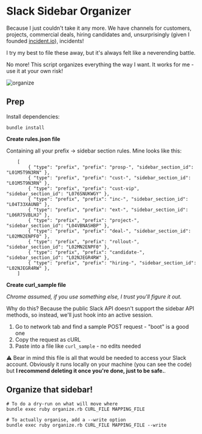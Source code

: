 # Slack Sidebar Organizer

Because I just couldn't take it any more. We have channels for customers, projects, commercial deals, hiring candidates and, unsurprisingly (given I founded [incident.io](https://incident.io)), incidents!

I try my best to file these away, but it's always felt like a neverending battle.

No more! This script organizes everything the way I want. It works for me - use it at your own risk!

![organize](https://github.com/petehamilton/slack-sidebar-organiser/assets/510845/f414993e-d995-4a76-b6df-4895af6c3690)

## Prep

Install dependencies:

```
bundle install
```

**Create rules.json file**

Containing all your prefix -> sidebar section rules. Mine looks like this:

		[
			{ "type": "prefix", "prefix": "prosp-", "sidebar_section_id": "L01M5T9N3RN" },
			{ "type": "prefix", "prefix": "cust-", "sidebar_section_id": "L01M5T9N3RN" },
			{ "type": "prefix", "prefix": "cust-vip", "sidebar_section_id": "L076SNUKWGY" },
			{ "type": "prefix", "prefix": "inc-", "sidebar_section_id": "L04T33XAUNB" },
			{ "type": "prefix", "prefix": "ext-", "sidebar_section_id": "L06R75VBLHJ" },
			{ "type": "prefix", "prefix": "project-", "sidebar_section_id": "L04VBNASHBP" },
			{ "type": "prefix", "prefix": "deal-", "sidebar_section_id": "L02MN2ENPF0" },
			{ "type": "prefix", "prefix": "rollout-", "sidebar_section_id": "L02MN2ENPF0" },
			{ "type": "prefix", "prefix": "candidate-", "sidebar_section_id": "L02NJEGR4RW" },
			{ "type": "prefix", "prefix": "hiring-", "sidebar_section_id": "L02NJEGR4RW" },
		]

**Create curl_sample file**

_Chrome assumed, if you use something else, I trust you'll figure it out._

Why do this? Because the public Slack API doesn't support the sidebar API methods, so instead, we'll just hook into an active session.

1. Go to network tab and find a sample POST request - "boot" is a good one
2. Copy the request as cURL
3. Paste into a file like `curl_sample` - no edits needed

⚠️ Bear in mind this file is all that would be needed to access your Slack account. Obviously it runs locally on your machine (you can see the code) but **I recommend deleting it once you're done, just to be safe.**.

## Organize that sidebar!

```
# To do a dry-run on what will move where
bundle exec ruby organize.rb CURL_FILE MAPPING_FILE

# To actually organise, add a --write option
bundle exec ruby organize.rb CURL_FILE MAPPING_FILE --write
```
